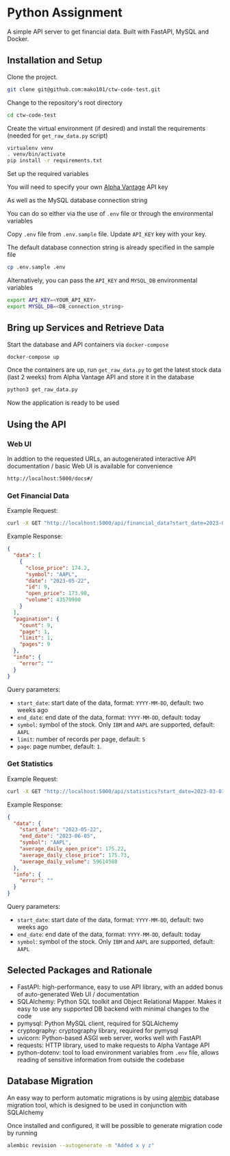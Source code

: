 # Python Assignment

A simple API server to get financial data. Built with FastAPI, MySQL and Docker.


## Installation and Setup

Clone the project.

```bash
git clone git@github.com:mako101/ctw-code-test.git
```

Change to the repository's root directory
```bash
cd ctw-code-test
```

Create the virtual environment (if desired) and install the requirements (needed for `get_raw_data.py` script)

```bash
virtualenv venv
. venv/bin/activate
pip install -r requirements.txt
```

Set up the required variables 

You will need to specify your own [Alpha Vantage](https://www.alphavantage.co/) API key

As well as the MySQL database connection string

You can do so either via the use of `.env` file or through the environmental variables

Copy `.env` file from `.env.sample` file. Update `API_KEY` key with your key.

The default database connection string is already specified in the sample file

```bash
cp .env.sample .env
```

Alternatively, you can pass  the `API_KEY` and `MYSQL_DB` environmental variables

```bash
export API_KEY=<YOUR_API_KEY>
export MYSQL_DB=<DB_connection_string>
```


## Bring up Services and Retrieve Data

Start the database and API containers via `docker-compose`

```bash
docker-compose up
```
Once the containers are up, run `get_raw_data.py` to get the latest stock data (last 2 weeks) from Alpha Vantage API and store it in the database

```bash
python3 get_raw_data.py
```
Now the application is ready to be used


## Using the API


### Web UI

In addtion to the requested URLs, an autogenerated interactive API documentation / basic Web UI is available for convenience 

```dockerignore
http://localhost:5000/docs#/
```


### Get Financial Data

Example Request:
```bash
curl -X GET "http://localhost:5000/api/financial_data?start_date=2023-03-01&end_date=2023-03-04&symbol=IBM&limit=2&page=2"
```

Example Response:
```json
{
  "data": [
    {
      "close_price": 174.2,
      "symbol": "AAPL",
      "date": "2023-05-22",
      "id": 9,
      "open_price": 173.98,
      "volume": 43570900
    }
  ],
  "pagination": {
    "count": 9,
    "page": 1,
    "limit": 1,
    "pages": 9
  },
  "info": {
    "error": ""
  }
}
```
Query parameters:
- `start_date`: start date of the data, format: `YYYY-MM-DD`, default: two weeks ago
- `end_date`: end date of the data, format: `YYYY-MM-DD`, default: today
- `symbol`: symbol of the stock. Only `IBM` and `AAPL` are supported, default: `AAPL`
- `limit`: number of records per page, default: `5`
- `page`:  page number, default: `1`.


### Get Statistics
Example Request:
```bash
curl -X GET "http://localhost:5000/api/statistics?start_date=2023-03-01&end_date=2023-03-04&symbol=IBM"
```

Example Response:
```json
{
  "data": {
    "start_date": "2023-05-22",
    "end_date": "2023-06-05",
    "symbol": "AAPL",
    "average_daily_open_price": 175.22,
    "average_daily_close_price": 175.73,
    "average_daily_volume": 59614588
  },
  "info": {
    "error": ""
  }
}
```
Query parameters:
- `start_date`: start date of the data, format: `YYYY-MM-DD`, default: two weeks ago
- `end_date`: end date of the data, format: `YYYY-MM-DD`, default: today
- `symbol`: symbol of the stock. Only `IBM` and `AAPL` are supported, default: `AAPL`


## Selected Packages and Rationale
- FastAPI: high-performance, easy to use API library, with an added bonus of auto-generated Web UI / documentation
- SQLAlchemy: Python SQL toolkit and Object Relational Mapper. Makes it easy to use any supported DB backend with minimal changes to the code
- pymysql: Python MySQL client, required for SQLAlchemy
- cryptography: cryptography library, required for pymysql
- uvicorn: Python-based ASGI web server, works well with FastAPI
- requests: HTTP library, used to make requests to Alpha Vantage API
- python-dotenv: tool to load environment variables from `.env` file, allows reading of sensitive information from outside the codebase

## Database Migration

An easy way to perform automatic migrations is by using [alembic](https://alembic.sqlalchemy.org/en/latest/index.html) database migration tool, which is designed to be used in conjunction with SQLAlchemy

Once installed and configured, it will be possible to generate migration code by running

```bash
alembic revision --autogenerate -m "Added x y z"
```


